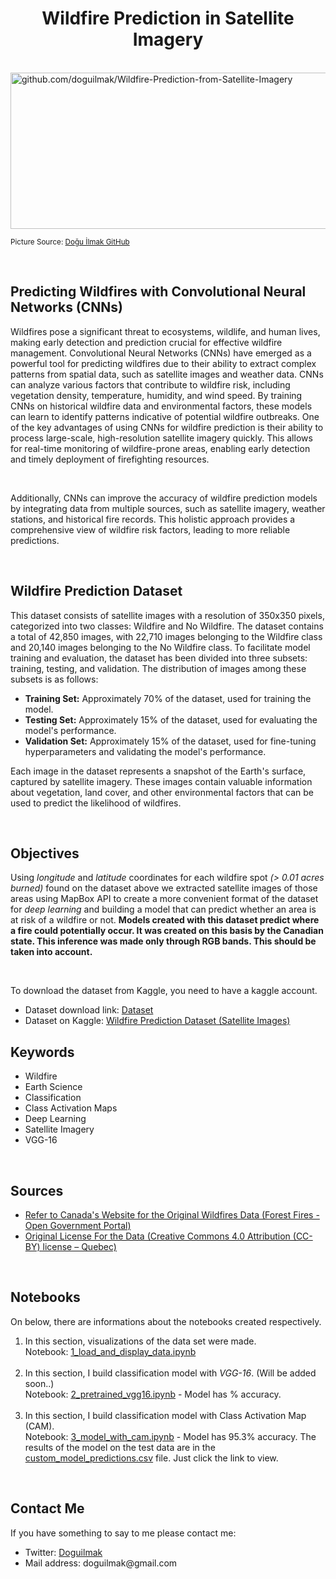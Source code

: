 <h1  align=center  >Wildfire Prediction in Satellite Imagery</h1>

<br>

<img  src="https://raw.githubusercontent.com/doguilmak/Wildfire-Prediction-from-Satellite-Imagery/main/assets/wildfire_canada.png"  width=1000  height=250  alt="github.com/doguilmak/Wildfire-Prediction-from-Satellite-Imagery"/>

<small>Picture Source: <a  href="https://github.com/doguilmak/Wildfire-Prediction-from-Satellite-Imagery">Doğu İlmak GitHub</a></small>

<br>

<h2>Predicting Wildfires with Convolutional Neural Networks (CNNs)</h2>

<p>Wildfires pose a significant threat to ecosystems, wildlife, and human lives, making early detection and prediction crucial for effective wildfire management. Convolutional Neural Networks (CNNs) have emerged as a powerful tool for predicting wildfires due to their ability to extract complex patterns from spatial data, such as satellite images and weather data. CNNs can analyze various factors that contribute to wildfire risk, including vegetation density, temperature, humidity, and wind speed. By training CNNs on historical wildfire data and environmental factors, these models can learn to identify patterns indicative of potential wildfire outbreaks. One of the key advantages of using CNNs for wildfire prediction is their ability to process large-scale, high-resolution satellite imagery quickly. This allows for real-time monitoring of wildfire-prone areas, enabling early detection and timely deployment of firefighting resources.</p>

<br>

<p>Additionally, CNNs can improve the accuracy of wildfire prediction models by integrating data from multiple sources, such as satellite imagery, weather stations, and historical fire records. This holistic approach provides a comprehensive view of wildfire risk factors, leading to more reliable predictions.</p>

<br>

<h2>Wildfire Prediction Dataset</h2>

  <p>This dataset consists of satellite images with a resolution of 350x350 pixels, categorized into two classes: Wildfire and No Wildfire. The dataset contains a total of 42,850 images, with 22,710 images belonging to the Wildfire class and 20,140 images belonging to the No Wildfire class. To facilitate model training and evaluation, the dataset has been divided into three subsets: training, testing, and validation. The distribution of images among these subsets is as follows:</p>  

<ul>

<li><b>Training Set:</b> Approximately 70% of the dataset, used for training the model.</li>

<li><b>Testing Set:</b> Approximately 15% of the dataset, used for evaluating the model's performance.</li>

<li><b>Validation Set:</b> Approximately 15% of the dataset, used for fine-tuning hyperparameters and validating the model's performance.</li>

</ul>  

<p>Each image in the dataset represents a snapshot of the Earth's surface, captured by satellite imagery. These images contain valuable information about vegetation, land cover, and other environmental factors that can be used to predict the likelihood of wildfires.</p>  

<br>  

<h2>Objectives</h2>  

<p>Using <i>longitude</i> and <i>latitude</i> coordinates for each wildfire spot <i>(> 0.01 acres burned)</i> found on the dataset above we extracted satellite images of those areas using MapBox API to create a more convenient format of the dataset for <i>deep learning</i> and building a model that can predict whether an area is at risk of a wildfire or not. <b>Models created with this dataset predict where a fire could potentially occur. It was created on this basis by the Canadian state. This inference was made only through RGB bands. This should be taken into account.</b></p> 

<br>  

<p>To download the dataset from Kaggle, you need to have a kaggle account.</p>

<ul>

<li>Dataset download link: <a  href='https://www.kaggle.com/datasets/abdelghaniaaba/wildfire-prediction-dataset/download?datasetVersionNumber=1'>Dataset</a></li>

<li>Dataset on Kaggle: <a  href='https://www.kaggle.com/datasets/abdelghaniaaba/wildfire-prediction-dataset'>Wildfire Prediction Dataset (Satellite Images)</a></li>

</ul> 

<h2>Keywords</h2>
<ul>
  <li>Wildfire</li>
  <li>Earth Science</li>
  <li>Classification</li>
  <li>Class Activation Maps</li>
  <li>Deep Learning</li>
  <li>Satellite Imagery</li>
  <li>VGG-16</li>
</ul>

<br>

<h2>Sources</h2>

<ul>
	<li><a href='https://open.canada.ca/data/en/dataset/9d8f219c-4df0-4481-926f-8a2a532ca003'>Refer to Canada's Website for the Original Wildfires Data (Forest Fires - Open Government Portal)</a></li>
	<li><a href='https://www.donneesquebec.ca/fr/licence/'>Original License For the Data (Creative Commons 4.0 Attribution (CC-BY) license – Quebec)</a></li>
</ul>

<br>

<h2>Notebooks</h2>

On below, there are informations about the notebooks created respectively.

<ol>
	<li>In this section, visualizations of the data set were made. <br> Notebook: <a href='https://github.com/doguilmak/Wildfire-Prediction-from-Satellite-Imagery/blob/main/1_load_and_display_data.ipynb'>1_load_and_display_data.ipynb</a></li> <br>
	<li>In this section, I build classification model with <i>VGG-16</i>. (Will be added soon..) <br> Notebook: <a href=''>2_pretrained_vgg16.ipynb</a> - Model has % accuracy.</li> <br>
	<li>In this section, I build classification model with Class Activation Map (CAM). <br> Notebook: <a href='https://github.com/doguilmak/Wildfire-Prediction-from-Satellite-Imagery/blob/main/3_model_with_cam.ipynb'>3_model_with_cam.ipynb</a> - Model has 95.3% accuracy. The results of the model on the test data are in the <a href="https://github.com/doguilmak/Wildfire-Prediction-from-Satellite-Imagery/blob/main/predictions/custom_model_predictions.csv">custom_model_predictions.csv</a> file. Just click the link to view.</p></li>
</ol>

<br>

<h2>Contact Me</h2>

<p>If you have something to say to me please contact me:</p>

<ul>
	 <li>Twitter: <a href="https://twitter.com/Doguilmak">Doguilmak</a></li>
	 <li>Mail address: doguilmak@gmail.com</li>
</ul>
